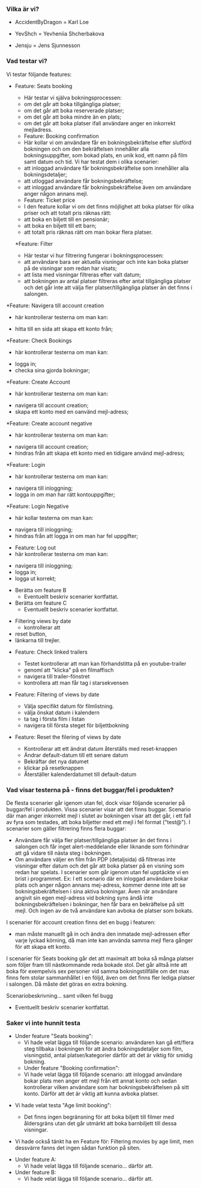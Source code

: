 ### Vilka är vi?
* AccidentByDragon = Karl Loe
- YevShch = Yevheniia Shcherbakova
+ Jensju = Jens Sjunnesson

### Vad testar vi?
Vi testar följande features:
* Feature: Seats booking
  *  Här testar vi själva bokningsprocessen:
  - om det går att boka tillgängliga platser;
  - om det går att boka reserverade platser;
  - om det går att boka mindre än en plats;
  - om det går att boka platser ifall användare anger en inkorrekt mejladress.

  * Feature: Booking confirmation
  * Här kollar vi om användare får en bokningsbekräftelse efter slutförd bokningen och om den bekräftelsen innehåller alla bokningsuppgifter, som bokad plats, en unik kod, ett namn på film samt datum och tid. Vi har testat dem i olika scenarier:
  - att inloggad användare får bokningsbekräftelse som innehåller alla bokningsdetaljer; 
  - att utloggad användare får bokningsbekräftelse; 
  - att inloggad användare får bokningsbekräftelse även om användare anger någon annans mejl.

  * Feature: Ticket price
  * I den feature kollar vi om det finns möjlighet att boka platser för olika priser och att totalt pris räknas rätt:
  - att boka en biljett till en pensionär;
  - att boka en biljett till ett barn;
  - att totalt pris räknas rätt om man bokar flera platser.

  *Feature: Filter
  * Här testar vi hur filtrering fungerar i bokningsprocessen:
  - att användare bara ser aktuella visningar och inte kan boka platser på de visningar som redan har visats;
  - att lista med visningar filtreras efter valt datum; 
  - att bokningen av antal platser filtreras efter antal tillgängliga platser och det går inte att välja fler platser/tillgängliga platser än det finns i salongen.

 *Feature: Navigera till account creation
 * här kontrollerar testerna om man kan:
  - hitta till en sida att skapa ett konto från;
   
 *Feature: Check Bookings
 * här kontrollerar testerna om man kan:
  - logga in;
  - checka sina gjorda bokningar;
   
  *Feature: Create Account
 * här kontrollerar testerna om man kan:
  - navigera till account creation;
  - skapa ett konto med en oanvänd mejl-adress;
   
*Feature: Create account negative
 * här kontrollerar testerna om man kan:
  - navigera till account creation;
  - hindras från att skapa ett konto med en tidigare använd mejl-adress;

*Feature: Login
 * här kontrollerar testerna om man kan:
  - navigera till inloggning;
  - logga in om man har rätt kontouppgifter;

*Feature: Login Negative
 * här kollar testerna om man kan:
  - navigera till inloggning;
  - hindras från att logga in om man har fel uppgifter;

* Feature: Log out
 * här kontrollerar testerna om man kan:
  - navigera till inloggning;
  - logga in;
  - logga ut korrekt;

* Berätta om feature B
  * Eventuellt beskriv scenarier kortfattat.
* Berätta om feature C
  * Eventuellt beskriv scenarier kortfattat.

+ Filtering views by date
  + kontrollerar att 
+ reset button,  
+ länkarna till trejler. 

* Feature: Check linked trailers
  * Testet kontrollerar att man kan förhandstitta på en youtube-trailer 
  - genoml att "klicka" på en filmaffisch
  - navigera till trailer-fönstret
  - kontrollera att man får tag i starsekvensen

* Feature: Filtering of views by date
  * Välja specifikt datum för filmlistning.
  - välja önskat datum i kalendern
  - ta tag i första film i listan
  - navigera till första steget för biljettbokning

* Feature: Reset the filering of views by date
  * Kontrollerar att ett ändrat datum återställs med reset-knappen
  - Ändrar default-datum till ett senare datum
  - Bekräftar det nya datumet
  - klickar på resetknappen
  - Återställer kalenderdatumet till default-datum

 ### Vad visar testerna på - finns det buggar/fel i produkten? 
 De flesta scenarier går igenom utan fel, dock visar följande scenarier på buggar/fel i produkten.
 Vissa scenarier visar att det finns buggar.
 Scenario där man anger inkorrekt mejl i slutet av bokningen visar att det går, i ett fall av fyra som testades, att boka biljetter med ett mejl i fel format ("test@"). 
 I scenarier som gäller filtrering finns flera buggar: 
 - Användare får välja fler platser/tillgängliga platser än det finns i salongen och får inget alert-meddelande eller liknande som förhindrar att gå vidare till nästa steg i bokningen. 
 - Om användare väljer en film från PDP (detaljsida) då filtreras inte visningar efter datum och det går att boka platser på en visning som redan har spelats. 
 I scenarier som går igenom utan fel upptäckte vi en brist i programmet. Ex: I ett scenario där en inloggad användare bokar plats och anger någon annans mej-adress, kommer denne inte att se bokningsbekräftelsen i sina aktiva bokningar. Även när användare angivit sin egen mejl-adress vid bokning syns ändå inte bokningsbekräftelsen i bokningar, hen får bara en bekräftelse på sitt mejl. Och ingen av de två användare kan avboka de platser som bokats.

I scenarier för account creation finns det en bugg i featuren:
- man måste manuellt gå in och ändra den inmatade mejl-adressen efter varje lyckad körning, då man inte kan använda samma mejl flera gånger för att skapa ett konto.

I scenarier för Seats booking går det att maximalt att boka så många platser som följer fram till nästkommande reda bokade stol. Det går alltså inte att boka för exempelvis sex personer vid samma bokningstillfälle om det max finns fem stolar sammanhållet i en följd, även om det finns fler lediga platser i salongen. Då måste det göras en extra bokning.

Scenariobeskrivning... samt vilken fel bugg
* Eventuellt beskriv scenarier kortfattat.

### Saker vi inte hunnit testa
* Under feature "Seats booking":
  * Vi hade velat lägga till följande scenario: användaren kan gå ett/flera steg tillbaka i bokningen för att ändra bokningsdetaljer som film, visningstid, antal platser/kategorier därför att det är viktig för smidig bokning. 
  * Under feature "Booking confirmation":
  * Vi hade velat lägga till följande scenario: att inloggad användare bokar plats men anger ett mejl från ett annat konto och sedan kontrollerar vilken användare som har bokningsbekräftelsen på sitt konto. Därför att det är viktig att kunna avboka platser. 
+ Vi hade velat testa "Age limit booking": 
  + Det finns ingen begränsning för att boka biljett till filmer med åldersgräns utan det går utmärkt att boka barnbiljett till dessa visningar.

+ Vi hade också tänkt ha en Feature för: Filtering movies by age limit, men dessvärre fanns det ingen sådan funktion på siten.

 
  
* Under feature A:
  * Vi hade velat lägga till följande scenario... därför att.
* Under feature B:
  * Vi hade velat lägga till följande scenario... därför att.




